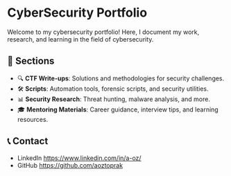 
# CyberSecurity Portfolio

Welcome to my cybersecurity portfolio! Here, I document my work, research, and learning in the field of cybersecurity.

## 📁 Sections
- 🔍 **CTF Write-ups**: Solutions and methodologies for security challenges.
- 🛠 **Scripts**: Automation tools, forensic scripts, and security utilities.
- 📊 **Security Research**: Threat hunting, malware analysis, and more.
- 🎓 **Mentoring Materials**: Career guidance, interview tips, and learning resources.

## 📞 Contact
- LinkedIn https://www.linkedin.com/in/a-oz/
- GitHub https://github.com/aoztoprak
